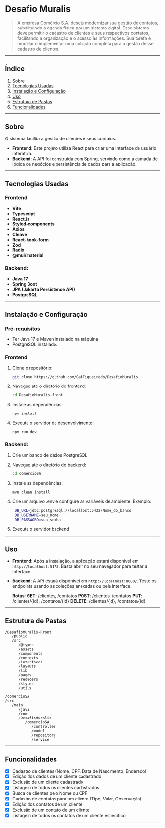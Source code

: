 
# **Desafio Muralis**

> A empresa Comércio S.A. deseja modernizar sua gestão de contatos, substituindo a
agenda física por um sistema digital. Esse sistema deve permitir o cadastro de clientes e seus
respectivos contatos, facilitando a organização e o acesso às informações. Sua tarefa é
modelar e implementar uma solução completa para a gestão desse cadastro de clientes.

---

## **Índice**

1. [Sobre](#sobre)
2. [Tecnologias Usadas](#tecnologias-usadas)
3. [Instalação e Configuração](#instalação-e-configuração)
4. [Uso](#uso)
5. [Estrutura de Pastas](#estrutura-de-pastas)
6. [Funcionalidades](#funcionalidades)

---

## **Sobre**

O sistema facilita a gestão de clientes e seus contatos.

- **Frontend**: Este projeto utiliza React para criar uma interface de usuário interativa.
- **Backend**: A API foi construída com Spring, servindo como a camada de lógica de negócios e persistência de dados para a aplicação.

---

## **Tecnologias Usadas**

### **Frontend:**

- **Vite**
- **Typescript**
- **React.js** 
- **Styled-components** 
- **Axios** 
- **Cleave** 
- **React-hook-form** 
- **Zod** 
- **Radix** 
- **@mui/material** 

### **Backend:**

- **Java 17** 
- **Spring Boot** 
- **JPA (Jakarta Persistence API)** 
- **PostgreSQL**

---

## **Instalação e Configuração**

### **Pré-requisitos**

- Ter Java 17 e Maven instalado na máquina
- PostgreSQL instalado.
  
### **Frontend:**

1. Clone o repositório:
   ```bash
   git clone https://github.com/GabFigueiredo/DesafioMuralis
   ```

2. Navegue até o diretório do frontend:
   ```bash
   cd DesafioMuralis-front
   ```

3. Instale as dependências:
   ```bash
   npm install
   ```

4. Execute o servidor de desenvolvimento:
   ```bash
   npm run dev
   ```

### **Backend:**

1. Crie um banco de dados PostgreSQL

2. Navegue até o diretório do backend:
   ```bash
   cd comercioSA
   ```

3. Instale as dependências:
   ```bash
   mvn clean install
   ```

4. Crie um arquivo .env e configure as variáveis de ambiente. Exemplo:
   ```bash
    DB_URL=jdbc:postgresql://localhost:5432/Nome_do_banco
    DB_USERNAME=seu_nome
    DB_PASSWORD=sua_senha
   ```

5. Execute o servidor backend

---

## **Uso**

- **Frontend**: Após a instalação, a aplicação estará disponível em `http://localhost:5173`. Basta abrir no seu navegador para testar a interface.
- **Backend**: A API estará disponível em `http://localhost:8080/`. Teste os endpoints usando as coleções anexadas ou pela interface. 

   **Rotas**:
   **GET**: /clientes, /contatos
   **POST**: /clientes, /contatos
   **PUT**: /clientes/{id}, /contatos/{id}
   **DELETE**: /clientes/{id}, /contatos/{id}

---

## **Estrutura de Pastas**

```
/DesafioMuralis-Front
   /public
   /src
      /@types
      /assets
      /components
      /contexts
      /interfaces
      /layouts
      /lib
      /pages
      /reducers
      /styles
      /utils

/comercioSA
/src
   /main
      /java
      /com
      /DesafioMuralis
         /comercioSA
            /controller
            /model
            /repository
            /service
   ```

---

## **Funcionalidades**

- [x] Cadastro de clientes (Nome, CPF, Data de Nascimento, Endereço)
- [x] Edição dos dados de um cliente cadastrado
- [x] Exclusão de um cliente cadastrado
- [x] Listagem de todos os clientes cadastrados
- [x] Busca de clientes pelo Nome ou CPF
- [x] Cadastro de contatos para um cliente (Tipo, Valor, Observação)
- [x] Edição dos contatos de um cliente
- [x] Exclusão de um contato de um cliente
- [x] Listagem de todos os contatos de um cliente específico

---

